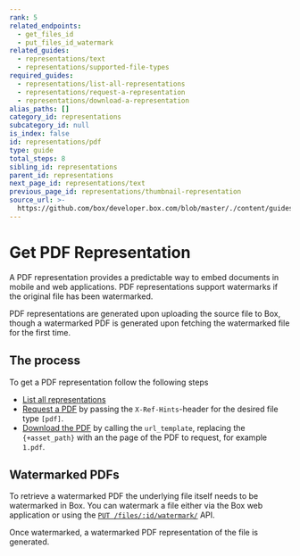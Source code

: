 ```yaml
---
rank: 5
related_endpoints:
  - get_files_id
  - put_files_id_watermark
related_guides:
  - representations/text
  - representations/supported-file-types
required_guides:
  - representations/list-all-representations
  - representations/request-a-representation
  - representations/download-a-representation
alias_paths: []
category_id: representations
subcategory_id: null
is_index: false
id: representations/pdf
type: guide
total_steps: 8
sibling_id: representations
parent_id: representations
next_page_id: representations/text
previous_page_id: representations/thumbnail-representation
source_url: >-
  https://github.com/box/developer.box.com/blob/master/./content/guides/representations/pdf.md
---
```


# Get PDF Representation

A PDF representation provides a predictable way to embed documents
in mobile and web applications. PDF representations support watermarks
if the original file has been watermarked.

PDF representations are generated upon uploading the source file to Box, though
a watermarked PDF is generated upon fetching the watermarked file for
the first time.

## The process

To get a PDF representation follow the following steps

- [List all representations](guide://representations/list-all-representations)
- [Request a PDF](guide://representations/request-a-representation) by passing the
  `X-Ref-Hints`-header for the desired file type `[pdf]`.
- [Download the PDF](guide://representations/download-a-representation) by
  calling the `url_template`, replacing the `{+asset_path}` with an the page
  of the PDF to request, for example `1.pdf`.

## Watermarked PDFs

To retrieve a watermarked PDF the underlying file itself needs to be
watermarked in Box. You can watermark a file either via the Box web application
or using the [`PUT /files/:id/watermark/`][put_files_id_watermark] API.

Once watermarked, a watermarked PDF representation of the file is generated.

[put_files_id_watermark]: endpoint://put-files-id-watermark
